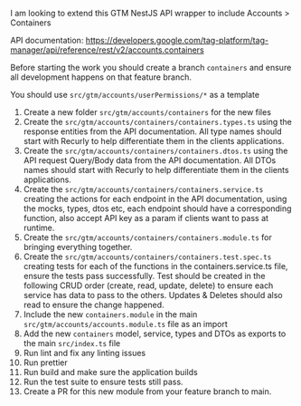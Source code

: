 I am looking to extend this GTM NestJS API wrapper to include Accounts > Containers

API documentation: https://developers.google.com/tag-platform/tag-manager/api/reference/rest/v2/accounts.containers

Before starting the work you should create a branch `containers` and ensure all development happens on that feature branch.

You should use `src/gtm/accounts/userPermissions/*` as a template

1. Create a new folder `src/gtm/accounts/containers` for the new files
2. Create the `src/gtm/accounts/containers/containers.types.ts` using the response entities from the API documentation. All type names should start with Recurly to help differentiate them in the clients applications. 
4. Create the `src/gtm/accounts/containers/containers.dtos.ts` using the API request Query/Body data from the API documentation. All DTOs names should start with Recurly to help differentiate them in the clients applications. 
5. Create the `src/gtm/accounts/containers/containers.service.ts` creating the actions for each endpoint in the API documentation, using the mocks, types, dtos etc, each endpoint should have a corresponding function, also accept API key as a param if clients want to pass at runtime.
6. Create the `src/gtm/accounts/containers/containers.module.ts` for bringing everything together.
7. Create the `src/gtm/accounts/containers/containers.test.spec.ts` creating tests for each of the functions in the containers.service.ts file, ensure the tests pass successfully. Test should be created in the following CRUD order (create, read, update, delete) to ensure each service has data to pass to the others. Updates & Deletes should also read to ensure the change happened.
8. Include the new `containers.module` in the main `src/gtm/accounts/accounts.module.ts` file as an import
9. Add the new `containers` model, service, types and DTOs as exports to the main `src/index.ts` file
10. Run lint and fix any linting issues
11. Run prettier 
12. Run build and make sure the application builds
13. Run the test suite to ensure tests still pass.
14. Create a PR for this new module from your feature branch to main.
